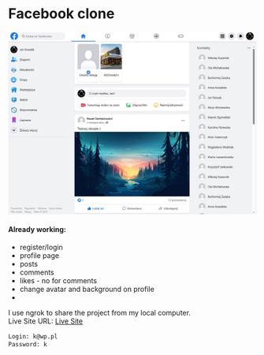 # Facebook clone

![](./public/fb_clone.jpg)

#### Already working:

- register/login
- profile page
- posts
- comments
- likes - no for comments
- change avatar and background on profile
-

I use ngrok to share the project from my local computer.  
Live Site URL: [Live Site](https://ec52-83-142-62-153.ngrok-free.app)

```
Login: k@wp.pl
Password: k
```
